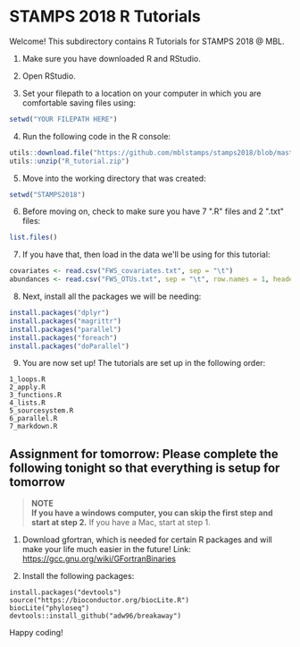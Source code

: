 # STAMPS 2018 R Tutorials 

Welcome! This subdirectory contains R Tutorials for STAMPS 2018 @ MBL. 

1. Make sure you have downloaded R and RStudio.

2. Open RStudio.

2. Set your filepath to a location on your computer in which you are comfortable saving files using:
``` r
setwd("YOUR FILEPATH HERE")
```

4. Run the following code in the R console: 
``` r
utils::download.file("https://github.com/mblstamps/stamps2018/blob/master/R_tutorial/R_tutorial.zip?raw=true", "R_tutorial.zip")
utils::unzip("R_tutorial.zip")
```

5. Move into the working directory that was created:
``` r
setwd("STAMPS2018")
```

6. Before moving on, check to make sure you have 7 ".R" files and 2 ".txt" files:
``` r
list.files()
```

7. If you have that, then load in the data we'll be using for this tutorial:
``` r
covariates <- read.csv("FWS_covariates.txt", sep = "\t")
abundances <- read.csv("FWS_OTUs.txt", sep = "\t", row.names = 1, header = T)
```

8. Next, install all the packages we will be needing:
``` r 
install.packages("dplyr")
install.packages("magrittr")
install.packages("parallel")
install.packages("foreach")
install.packages("doParallel")

```

9. You are now set up! The tutorials are set up in the following order:
``` 
1_loops.R
2_apply.R
3_functions.R
4_lists.R
5_sourcesystem.R
6_parallel.R
7_markdown.R 
```

## Assignment for tomorrow: Please complete the following tonight so that everything is setup for tomorrow

> **NOTE**  
**If you have a windows computer, you can skip the first step and start at step 2.** If you have a Mac, start at step 1. 

1. Download gfortran, which is needed for certain R packages and will make your life much easier in the future! Link: https://gcc.gnu.org/wiki/GFortranBinaries


2. Install the following packages:
```
install.packages("devtools")
source("https://bioconductor.org/biocLite.R")
biocLite("phyloseq")
devtools::install_github("adw96/breakaway")
```


Happy coding!
